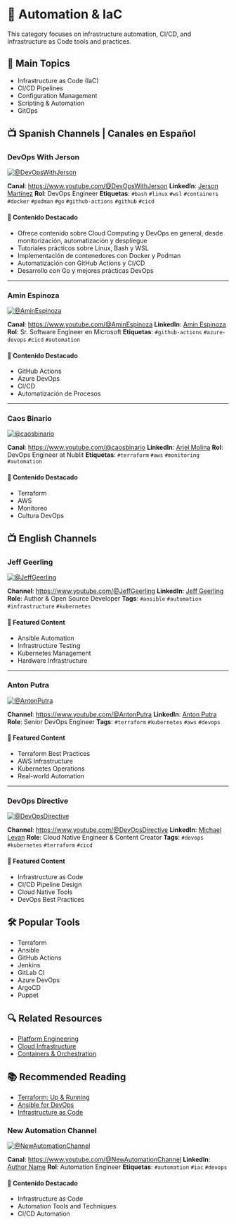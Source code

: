 # 🤖 Automation & IaC

This category focuses on infrastructure automation, CI/CD, and Infrastructure as Code tools and practices.

## 🎯 Main Topics
- Infrastructure as Code (IaC)
- CI/CD Pipelines
- Configuration Management
- Scripting & Automation
- GitOps

## 📺 Spanish Channels | Canales en Español

### DevOps With Jerson
[![@DevOpsWithJerson](https://img.shields.io/youtube/channel/subscribers/UCDGDomhWVjI9j7IxJ0B6bfQ?label=%40DevOpsWithJerson&style=social)](https://www.youtube.com/@DevOpsWithJerson?sub_confirmation=1)

**Canal**: https://www.youtube.com/@DevOpsWithJerson
**LinkedIn**: [Jerson Martínez](https://www.linkedin.com/in/jersonmartinezsm/)
**Rol**: DevOps Engineer
**Etiquetas**: `#bash` `#linux` `#wsl` `#containers` `#docker` `#podman` `#go` `#github-actions` `#github` `#cicd`

#### 🎯 Contenido Destacado
- Ofrece contenido sobre Cloud Computing y DevOps en general, desde monitorización, automatización y despliegue
- Tutoriales prácticos sobre Linux, Bash y WSL
- Implementación de contenedores con Docker y Podman
- Automatización con GitHub Actions y CI/CD
- Desarrollo con Go y mejores prácticas DevOps

---

### Amin Espinoza
[![@AminEspinoza](https://img.shields.io/youtube/channel/subscribers/UC0YBGZw4QRRqPGb0u0E3Upg?label=%40AminEspinoza&style=social)](https://www.youtube.com/@AminEspinoza?sub_confirmation=1)

**Canal**: https://www.youtube.com/@AminEspinoza
**LinkedIn**: [Amin Espinoza](https://www.linkedin.com/in/aminespinoza/)
**Rol**: Sr. Software Engineer en Microsoft
**Etiquetas**: `#github-actions` `#azure-devops` `#cicd` `#automation`

#### 🎯 Contenido Destacado
- GitHub Actions
- Azure DevOps
- CI/CD
- Automatización de Procesos

---

### Caos Binario
[![@caosbinario](https://img.shields.io/youtube/channel/subscribers/UC2ZYz-QxV7dE7DD9QmJ0u3Q?label=%40caosbinario&style=social)](https://www.youtube.com/@caosbinario?sub_confirmation=1)

**Canal**: https://www.youtube.com/@caosbinario
**LinkedIn**: [Ariel Molina](https://www.linkedin.com/in/arielhmolina/)
**Rol**: DevOps Engineer at Nublit
**Etiquetas**: `#terraform` `#aws` `#monitoring` `#automation`

#### 🎯 Contenido Destacado
- Terraform
- AWS
- Monitoreo
- Cultura DevOps

## 📺 English Channels

### Jeff Geerling
[![@JeffGeerling](https://img.shields.io/youtube/channel/subscribers/UCR-DXc1voovS8nhAvccRZhg?label=%40JeffGeerling&style=social)](https://www.youtube.com/@JeffGeerling?sub_confirmation=1)

**Channel**: https://www.youtube.com/@JeffGeerling
**LinkedIn**: [Jeff Geerling](https://www.linkedin.com/in/geerlingguy/)
**Role**: Author & Open Source Developer
**Tags**: `#ansible` `#automation` `#infrastructure` `#kubernetes`

#### 🎯 Featured Content
- Ansible Automation
- Infrastructure Testing
- Kubernetes Management
- Hardware Infrastructure

---

### Anton Putra
[![@AntonPutra](https://img.shields.io/youtube/channel/subscribers/UCBGOUQHNNtNGcGzVq5rIXjw?label=%40AntonPutra&style=social)](https://www.youtube.com/@AntonPutra?sub_confirmation=1)

**Channel**: https://www.youtube.com/@AntonPutra
**LinkedIn**: [Anton Putra](https://www.linkedin.com/in/antonputra/)
**Role**: Senior DevOps Engineer
**Tags**: `#terraform` `#kubernetes` `#aws` `#devops`

#### 🎯 Featured Content
- Terraform Best Practices
- AWS Infrastructure
- Kubernetes Operations
- Real-world Automation

---

### DevOps Directive
[![@DevOpsDirective](https://img.shields.io/youtube/channel/subscribers/UC4MdpjzjPuop_qWNAvR23JA?label=%40DevOpsDirective&style=social)](https://www.youtube.com/@DevOpsDirective?sub_confirmation=1)

**Channel**: https://www.youtube.com/@DevOpsDirective
**LinkedIn**: [Michael Levan](https://www.linkedin.com/in/michaellevan/)
**Role**: Cloud Native Engineer & Content Creator
**Tags**: `#devops` `#kubernetes` `#terraform` `#cicd`

#### 🎯 Featured Content
- Infrastructure as Code
- CI/CD Pipeline Design
- Cloud Native Tools
- DevOps Best Practices

## 🛠️ Popular Tools
- Terraform
- Ansible
- GitHub Actions
- Jenkins
- GitLab CI
- Azure DevOps
- ArgoCD
- Puppet

## 🔍 Related Resources
- [Platform Engineering](platform-engineering.md)
- [Cloud Infrastructure](cloud.md)
- [Containers & Orchestration](containers.md)

## 📚 Recommended Reading
- [Terraform: Up & Running](https://www.oreilly.com/library/view/terraform-up-and/9781492046899/)
- [Ansible for DevOps](https://www.ansiblefordevops.com/)
- [Infrastructure as Code](https://www.manning.com/books/infrastructure-as-code)

### New Automation Channel
[![@NewAutomationChannel](https://img.shields.io/youtube/channel/subscribers/CHANNEL_ID?label=%40NewAutomationChannel&style=social)](https://www.youtube.com/@NewAutomationChannel?sub_confirmation=1)

**Canal**: https://www.youtube.com/@NewAutomationChannel
**LinkedIn**: [Author Name](https://www.linkedin.com/in/author-profile/)
**Rol**: Automation Engineer
**Etiquetas**: `#automation` `#iac` `#devops`

#### 🎯 Contenido Destacado
- Infrastructure as Code
- Automation Tools and Techniques
- CI/CD Automation

